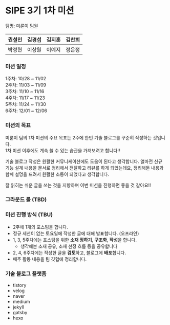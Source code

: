 # SIPE 3기 1차 미션

팀명: 미룬이
팀원

| 권설민 | 김경섭 | 김지훈 | 김찬희 |
| :----- | ------ | ------ | ------ |
| 박정현 | 이상원 | 이예지 | 정은정 |

### 미션 일정

1주차: 10/28 ~ 11/02  
2주차: 11/03 ~ 11/09  
3주차: 11/10 ~ 11/16  
4주차: 11/17 ~ 11/23  
5주차: 11/24 ~ 11/30  
6주차: 12/01 ~ 12/06

### 미션의 목표

미룬이 팀의 1차 미션의 주요 목표는 2주에 한번 기술 블로그를 꾸준히 작성하는 것입니다.  
1차 미션 이후에도 계속 쓸 수 있는 습관을 가져보려고 합니다!!

기술 블로그 작성은 원활한 커뮤니케이션에도 도움이 된다고 생각합니다. 얼마전 신규 기능 설계 내용을 문서로 정리해서 전달하고 리뷰를 하게 되었는데요, 정리해둔 내용과 함께 설명을 드려서 원활한 소통이 되었다고 생각합니다.

잘 읽히는 쉬운 글을 쓰는 것을 지향하며 이번 미션을 진행하면 좋을 것 같아요!!

### 그라운드 룰 (TBD)

### 미션 진행 방식 (TBU)

- 2주에 1개의 포스팅을 합니다.
- 정규 세션이 없는 토요일에 작성한 글에 대해 발표합니다. (오프라인)
- 1, 3, 5주차에는 포스팅을 위한 **소재 정하기**, **구조화**, **작성**을 합니다.
  - 생각해본 소재 공유, 소재 선정 흐름 등을 공유합니다
- 2, 4, 6주차에는 작성한 글을 **검토**하고, 블로그에 **배포**합니다.
- 매주 활동 내용을 팀 깃헙에 정리합니다.

### 기술 블로그 플랫폼

- tistory
- velog
- naver
- medium
- jekyll
- gatsby
- hexo

